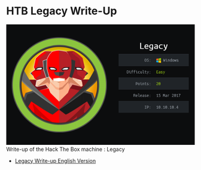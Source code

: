# HTB Legacy Write-Up
![Legacy-Card](img/legacy-card.png)<br>
Write-up of the Hack The Box machine : Legacy

- [Legacy Write-up English Version](Legacy-Write-Up-English.md)